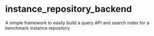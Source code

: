 # instance_repository_backend
A simple framework to easily build a query API and search index for a benchmark instance repository.
